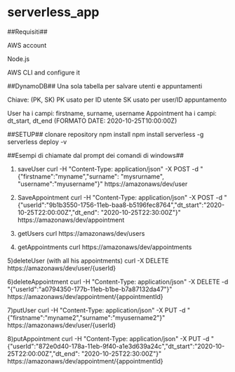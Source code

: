 # serverless_app

##Requisiti##

AWS account

Node.js

AWS CLI and configure it

##DynamoDB##
Una sola tabella per salvare utenti e appuntamenti

Chiave: (PK, SK)
PK usato per ID utente
SK usato per user/ID appuntamento

User ha i campi: firstname, surname, username
Appointment ha i campi: dt_start, dt_end (FORMATO DATE: 2020-10-25T10:00:00Z)

##SETUP##
clonare repository
npm install
npm install serverless -g
serverless deploy -v

##Esempi di chiamate dal prompt dei comandi di windows##

1) saveUser
curl -H \"Content-Type: application/json\" -X POST -d "{\"firstname\":\"myname\",\"surname\": \"mysrurname\", \"username\":\"myusername\"}" https://amazonaws/dev/user

2) SaveAppointment
curl -H \"Content-Type: application/json\" -X POST -d "{\"userId\":\"9b1b3550-1756-11eb-baa8-b5196fec8764\",\"dt_start\":\"2020-10-25T22:00:00Z\",\"dt_end\": \"2020-10-25T22:30:00Z\"}" https://amazonaws/dev/appointment

3) getUsers
curl https://amazonaws/dev/users

4) getAppointments
curl https://amazonaws/dev/appointments

5)deleteUser (with all his appointments)
curl -X DELETE https://amazonaws/dev/user/{userId}

6)deleteAppointment
curl -H \"Content-Type: application/json\" -X DELETE -d "{\"userId\":\"a0794350-177b-11eb-b1be-b7a87132da47\"}" https://amazonaws/dev/appointment/{appointmentId}

7)putUser
curl -H \"Content-Type: application/json\" -X PUT -d "{\"firstname\":\"myname2\",\"surname\":\"myusername2\"}" https://amazonaws/dev/user/{userId}

8)putAppointment
curl -H \"Content-Type: application/json\" -X PUT -d "{\"userId\":\"872e0d40-178a-11eb-9f40-a1e3d639a24c\",\"dt_start\":\"2020-10-25T22:00:00Z\",\"dt_end\": \"2020-10-25T22:30:00Z\"}" https://amazonaws/dev/appointment/{appointmentId}
